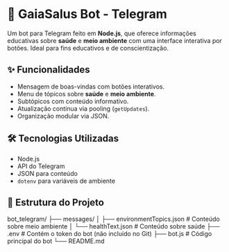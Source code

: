# 🌱 GaiaSalus Bot - Telegram

Um bot para Telegram feito em **Node.js**, que oferece informações educativas sobre **saúde** e **meio ambiente** com uma interface interativa por botões. Ideal para fins educativos e de conscientização.

## ✨ Funcionalidades

- Mensagem de boas-vindas com botões interativos.
- Menu de tópicos sobre **saúde** e **meio ambiente**.
- Subtópicos com conteúdo informativo.
- Atualização contínua via pooling (`getUpdates`).
- Organização modular via JSON.

## 🛠 Tecnologias Utilizadas

- Node.js
- API do Telegram
- JSON para conteúdo
- `dotenv` para variáveis de ambiente

## 📁 Estrutura do Projeto

bot_telegram/
├── messages/
│ ├── environmentTopics.json # Conteúdo sobre meio ambiente
│ └── healthText.json # Conteúdo sobre saúde
├── .env # Contém o token do bot (não incluído no Git)
├── bot.js # Código principal do bot
└── README.md


